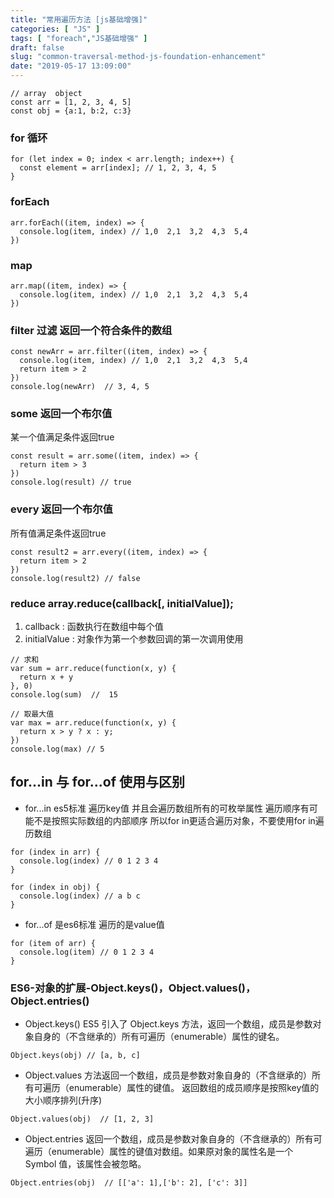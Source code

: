 ```yaml
---
title: "常用遍历方法 [js基础增强]"
categories: [ "JS" ]
tags: [ "foreach","JS基础增强" ]
draft: false
slug: "common-traversal-method-js-foundation-enhancement"
date: "2019-05-17 13:09:00"
---
```


```
// array  object
const arr = [1, 2, 3, 4, 5]
const obj = {a:1, b:2, c:3}
```

### for 循环

```
for (let index = 0; index < arr.length; index++) {
  const element = arr[index]; // 1, 2, 3, 4, 5
}
```


<!--more-->


### forEach

```
arr.forEach((item, index) => {
  console.log(item, index) // 1,0  2,1  3,2  4,3  5,4
})
```

### map

```
arr.map((item, index) => {
  console.log(item, index) // 1,0  2,1  3,2  4,3  5,4
})
```

### filter 过滤 返回一个符合条件的数组

```
const newArr = arr.filter((item, index) => {
  console.log(item, index) // 1,0  2,1  3,2  4,3  5,4
  return item > 2
})
console.log(newArr)  // 3, 4, 5
```

### some 返回一个布尔值

某一个值满足条件返回true

```
const result = arr.some((item, index) => {
  return item > 3
})
console.log(result) // true
```

### every 返回一个布尔值

所有值满足条件返回true

```
const result2 = arr.every((item, index) => {
  return item > 2
})
console.log(result2) // false
```

### reduce array.reduce(callback[, initialValue]);

1. callback : 函数执行在数组中每个值
2. initialValue : 对象作为第一个参数回调的第一次调用使用

```
// 求和
var sum = arr.reduce(function(x, y) {
  return x + y
}, 0)
console.log(sum)  //  15 

// 取最大值
var max = arr.reduce(function(x, y) {
  return x > y ? x : y;
})
console.log(max) // 5
```

## for...in 与 for...of 使用与区别

- for...in es5标准 遍历key值 并且会遍历数组所有的可枚举属性 遍历顺序有可能不是按照实际数组的内部顺序 所以for in更适合遍历对象，不要使用for in遍历数组

```
for (index in arr) {
  console.log(index) // 0 1 2 3 4
}

for (index in obj) {
  console.log(index) // a b c
}
```

- for...of 是es6标准 遍历的是value值

```
for (item of arr) {
  console.log(item) // 0 1 2 3 4
}
```

### ES6-对象的扩展-Object.keys()，Object.values()，Object.entries()

- Object.keys() ES5 引入了 Object.keys 方法，返回一个数组，成员是参数对象自身的（不含继承的）所有可遍历（enumerable）属性的键名。

```
Object.keys(obj) // [a, b, c]
```

- Object.values 方法返回一个数组，成员是参数对象自身的（不含继承的）所有可遍历（enumerable）属性的键值。 返回数组的成员顺序是按照key值的大小顺序排列(升序)

```
Object.values(obj)  // [1, 2, 3]
```

- Object.entries 返回一个数组，成员是参数对象自身的（不含继承的）所有可遍历（enumerable）属性的键值对数组。如果原对象的属性名是一个 Symbol 值，该属性会被忽略。

```
Object.entries(obj)  // [['a': 1],['b': 2], ['c': 3]]
```

